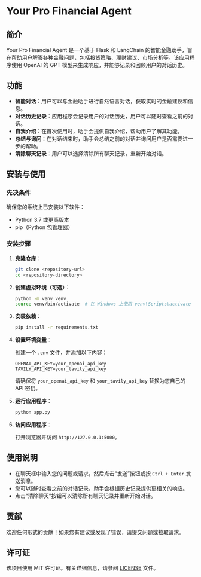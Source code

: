 # Your Pro Financial Agent

## 简介

Your Pro Financial Agent 是一个基于 Flask 和 LangChain 的智能金融助手，旨在帮助用户解答各种金融问题，包括投资策略、理财建议、市场分析等。该应用程序使用 OpenAI 的 GPT 模型来生成响应，并能够记录和回顾用户的对话历史。

## 功能

- **智能对话**：用户可以与金融助手进行自然语言对话，获取实时的金融建议和信息。
- **对话历史记录**：应用程序会记录用户的对话历史，用户可以随时查看之前的对话。
- **自我介绍**：在首次使用时，助手会提供自我介绍，帮助用户了解其功能。
- **总结与询问**：在对话结束时，助手会总结之前的对话并询问用户是否需要进一步的帮助。
- **清除聊天记录**：用户可以选择清除所有聊天记录，重新开始对话。

## 安装与使用

### 先决条件

确保您的系统上已安装以下软件：

- Python 3.7 或更高版本
- pip（Python 包管理器）

### 安装步骤

1. **克隆仓库**：

   ```bash
   git clone <repository-url>
   cd <repository-directory>
   ```

2. **创建虚拟环境（可选）**：

   ```bash
   python -m venv venv
   source venv/bin/activate  # 在 Windows 上使用 venv\Scripts\activate
   ```

3. **安装依赖**：

   ```bash
   pip install -r requirements.txt
   ```

4. **设置环境变量**：

   创建一个 `.env` 文件，并添加以下内容：

   ```plaintext
   OPENAI_API_KEY=your_openai_api_key
   TAVILY_API_KEY=your_tavily_api_key
   ```

   请确保将 `your_openai_api_key` 和 `your_tavily_api_key` 替换为您自己的 API 密钥。

5. **运行应用程序**：

   ```bash
   python app.py
   ```

6. **访问应用程序**：

   打开浏览器并访问 `http://127.0.0.1:5000`。

## 使用说明

- 在聊天框中输入您的问题或请求，然后点击“发送”按钮或按 `Ctrl + Enter` 发送消息。
- 您可以随时查看之前的对话记录，助手会根据历史记录提供更相关的响应。
- 点击“清除聊天”按钮可以清除所有聊天记录并重新开始对话。

## 贡献

欢迎任何形式的贡献！如果您有建议或发现了错误，请提交问题或拉取请求。

## 许可证

该项目使用 MIT 许可证。有关详细信息，请参阅 [LICENSE](LICENSE) 文件。
